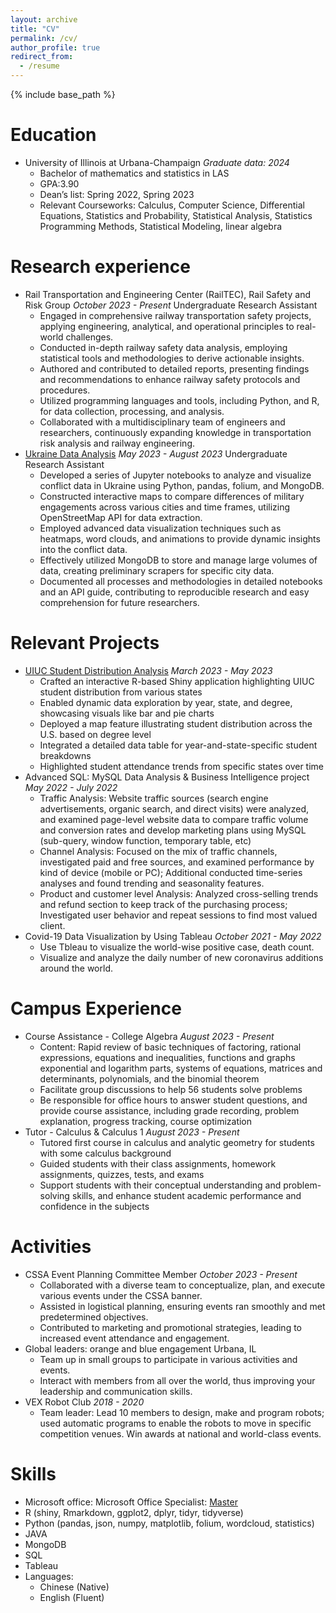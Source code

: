```yaml
---
layout: archive
title: "CV"
permalink: /cv/
author_profile: true
redirect_from:
  - /resume
---
```


{% include base_path %}

Education
======
* University of Illinois at Urbana-Champaign     _Graduate data: 2024_
    * Bachelor of mathematics and statistics in LAS
    * GPA:3.90
    * Dean’s list: Spring 2022, Spring 2023
    * Relevant Courseworks: Calculus, Computer Science, Differential Equations, Statistics and Probability, Statistical Analysis, Statistics Programming Methods, Statistical Modeling, linear algebra

Research experience
======
* Rail Transportation and Engineering Center (RailTEC), Rail Safety and Risk Group    _October 2023 - Present_
   Undergraduate Research Assistant 
   * Engaged in comprehensive railway transportation safety projects, applying engineering, analytical, and operational principles to real-world challenges.
   * Conducted in-depth railway safety data analysis, employing statistical tools and methodologies to derive actionable insights.
   * Authored and contributed to detailed reports, presenting findings and recommendations to enhance railway safety protocols and procedures.
   * Utilized programming languages and tools, including Python, and R, for data collection, processing, and analysis.
   * Collaborated with a multidisciplinary team of engineers and researchers, continuously expanding knowledge in transportation risk analysis and railway engineering.
* [Ukraine Data Analysis](https://gitlab.engr.illinois.edu/r-sowers/ukraine-data)      _May 2023 - August 2023_
    Undergraduate Research Assistant 
   * Developed a series of Jupyter notebooks to analyze and visualize conflict data in Ukraine using Python, pandas, folium, and MongoDB.
   * Constructed interactive maps to compare differences of military engagements across various cities and time
frames, utilizing OpenStreetMap API for data extraction.
   * Employed advanced data visualization techniques such as heatmaps, word clouds, and animations to provide
dynamic insights into the conflict data.
   * Effectively utilized MongoDB to store and manage large volumes of data, creating preliminary scrapers for
specific city data.
   * Documented all processes and methodologies in detailed notebooks and an API guide, contributing to
reproducible research and easy comprehension for future researchers.

Relevant Projects
======
* [UIUC Student Distribution Analysis](https://yiqianzhang1004.shinyapps.io/student-by-state/)        _March 2023 - May 2023_
   * Crafted an interactive R-based Shiny application highlighting UIUC student distribution from various states
   * Enabled dynamic data exploration by year, state, and degree, showcasing visuals like bar and pie charts
   * Deployed a map feature illustrating student distribution across the U.S. based on degree level
   * Integrated a detailed data table for year-and-state-specific student breakdowns
   * Highlighted student attendance trends from specific states over time
* Advanced SQL: MySQL Data Analysis & Business Intelligence project            _May 2022 - July 2022_
   * Traffic Analysis: Website traffic sources (search engine advertisements, organic search, and direct visits) were
analyzed, and examined page-level website data to compare traffic volume and conversion rates and develop
marketing plans using MySQL (sub-query, window function, temporary table, etc)
   * Channel Analysis: Focused on the mix of traffic channels, investigated paid and free sources, and examined
performance by kind of device (mobile or PC); Additional conducted time-series analyses and found trending and
seasonality features.
   * Product and customer level Analysis: Analyzed cross-selling trends and refund section to keep track of the
purchasing process; Investigated user behavior and repeat sessions to find most valued client.
* Covid-19 Data Visualization by Using Tableau      _October 2021 - May 2022_
   * Use Tbleau to visualize the world-wise positive case, death count.
   * Visualize and analyze the daily number of new coronavirus additions around the world.

Campus Experience
======
* Course Assistance - College Algebra        _August 2023 - Present_
   * Content: Rapid review of basic techniques of factoring, rational expressions, equations and inequalities, functions and graphs exponential  and logarithm parts, systems of equations, matrices and determinants, polynomials, and the binomial theorem
   * Facilitate group discussions to help 56 students solve problems
   * Be responsible for office hours to answer student questions, and provide course assistance, including grade recording, problem explanation, progress tracking, course optimization
* Tutor - Calculus & Calculus 1          _August 2023 - Present_
   * Tutored first course in calculus and analytic geometry for students with some calculus background
   * Guided students with their class assignments, homework assignments, quizzes, tests, and exams
   * Support students with their conceptual understanding and problem-solving skills, and enhance student academic performance and confidence in the subjects

Activities
======
* CSSA Event Planning Committee Member    _October 2023 - Present_
    * Collaborated with a diverse team to conceptualize, plan, and execute various events under the CSSA banner.
    * Assisted in logistical planning, ensuring events ran smoothly and met predetermined objectives.
    * Contributed to marketing and promotional strategies, leading to increased event attendance and engagement.
* Global leaders: orange and blue engagement Urbana, IL
    * Team up in small groups to participate in various activities and events.
    * Interact with members from all over the world, thus improving your leadership and communication skills.
* VEX Robot Club    _2018 - 2020_
    * Team leader: Lead 10 members to design, make and program robots; used automatic programs to enable the robots to move in specific competition venues. Win awards at national and world-class events.


Skills
======
* Microsoft office: Microsoft Office Specialist: [Master](https://www.credly.com/badges/04dee982-88a4-44ff-acac-75d82574fddd?source=linked_in_profile)
* R (shiny, Rmarkdown, ggplot2, dplyr, tidyr, tidyverse)
* Python (pandas, json, numpy, matplotlib, folium, wordcloud, statistics)
* JAVA 
* MongoDB
* SQL 
* Tableau
* Languages:
  * Chinese (Native)
  * English (Fluent)



